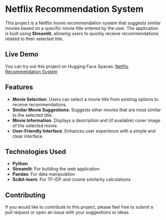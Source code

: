 # Netflix Recommendation System

This project is a Netflix movie recommendation system that suggests similar movies based on a specific movie title entered by the user. The application is built using **Streamlit**, allowing users to quickly receive recommendations related to their selected title.

## Live Demo

You can try out this project on Hugging Face Spaces: [Netflix Recommendation System](https://huggingface.co/spaces/zafermbilen/netflix-recommendation-system)

## Features

- **Movie Selection**: Users can select a movie title from existing options to receive recommendations.
- **Similar Movie Suggestions**: Suggests other movies that are most similar to the selected title.
- **Movie Information**: Displays a description and (if available) cover image of the selected movie.
- **User-Friendly Interface**: Enhances user experience with a simple and clear interface.

## Technologies Used

- **Python**
- **Streamlit**: For building the web application
- **Pandas**: For data manipulation
- **Scikit-learn**: For TF-IDF and cosine similarity calculations

## Contributing

If you would like to contribute to this project, please feel free to submit a pull request or open an issue with your suggestions or ideas.
